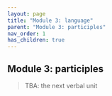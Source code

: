 ```yaml
---
layout: page
title: "Module 3: language"
parent: "Module 3: participles"
nav_order: 1
has_children: true
---
```


## Module 3: participles



>TBA: the next verbal unit